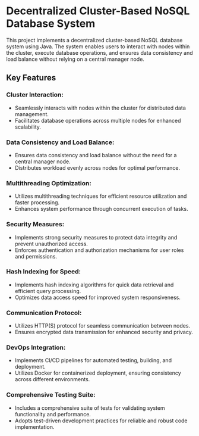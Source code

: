 # Decentralized Cluster-Based NoSQL Database System

This project implements a decentralized cluster-based NoSQL database system using Java. The system enables users to interact with nodes within the cluster, execute database operations, and ensures data consistency and load balance without relying on a central manager node.

## Key Features

### Cluster Interaction:
- Seamlessly interacts with nodes within the cluster for distributed data management.
- Facilitates database operations across multiple nodes for enhanced scalability.

### Data Consistency and Load Balance:
- Ensures data consistency and load balance without the need for a central manager node.
- Distributes workload evenly across nodes for optimal performance.

### Multithreading Optimization:
- Utilizes multithreading techniques for efficient resource utilization and faster processing.
- Enhances system performance through concurrent execution of tasks.

### Security Measures:
- Implements strong security measures to protect data integrity and prevent unauthorized access.
- Enforces authentication and authorization mechanisms for user roles and permissions.

### Hash Indexing for Speed:
- Implements hash indexing algorithms for quick data retrieval and efficient query processing.
- Optimizes data access speed for improved system responsiveness.

### Communication Protocol:
- Utilizes HTTP(S) protocol for seamless communication between nodes.
- Ensures encrypted data transmission for enhanced security and privacy.

### DevOps Integration:
- Implements CI/CD pipelines for automated testing, building, and deployment.
- Utilizes Docker for containerized deployment, ensuring consistency across different environments.

### Comprehensive Testing Suite:
- Includes a comprehensive suite of tests for validating system functionality and performance.
- Adopts test-driven development practices for reliable and robust code implementation.
